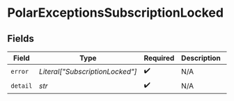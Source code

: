 # PolarExceptionsSubscriptionLocked


## Fields

| Field                           | Type                            | Required                        | Description                     | Example                         |
| ------------------------------- | ------------------------------- | ------------------------------- | ------------------------------- | ------------------------------- |
| `error`                         | *Literal["SubscriptionLocked"]* | :heavy_check_mark:              | N/A                             | SubscriptionLocked              |
| `detail`                        | *str*                           | :heavy_check_mark:              | N/A                             |                                 |